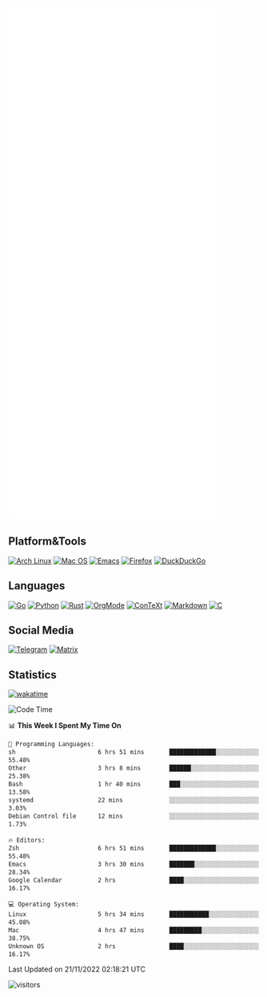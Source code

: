 ![Metrics](https://github.com/SteamedFish/SteamedFish/blob/master/github-metrics.svg)

## Platform&Tools

[![Arch Linux](https://img.shields.io/badge/ArchLinux-1793D1?logo=arch-linux&logoColor=fff&style=flat-square)](https://archlinux.org/)
[![Mac OS](https://img.shields.io/badge/MacOS-000000?style=flat-square&logo=macos&logoColor=F0F0F0)](https://www.apple.com/macos/)
[![Emacs](https://img.shields.io/badge/Emacs-%237F5AB6.svg?&style=flat-square&logo=gnu-emacs&logoColor=white)](https://www.gnu.org/software/emacs/)
[![Firefox](https://img.shields.io/badge/Firefox-FF7139?style=flat-square&logo=Firefox-Browser&logoColor=white)](https://firefox.com/)
[![DuckDuckGo](https://img.shields.io/badge/DuckDuckGo-DE5833?style=flat-square&logo=DuckDuckGo&logoColor=white)](https://duckduckgo.com/)

## Languages

[![Go](https://img.shields.io/badge/Golang-%2300ADD8.svg?style=flat-square&logo=go&logoColor=white)](https://golang.org/)
[![Python](https://img.shields.io/badge/Python-3670A0?style=flat-square&logo=python&logoColor=ffdd54)](https://www.python.org/)
[![Rust](https://img.shields.io/badge/Rust-%23000000.svg?style=flat-square&logo=rust&logoColor=white)](https://www.rust-lang.org/)
[![OrgMode](https://img.shields.io/badge/OrgMode-%23000000.svg?style=flat-square&logo=org&logoColor=white)](https://orgmode.org/)
[![ConTeXt](https://img.shields.io/badge/ConTeXt-%23008080.svg?style=flat-square&logo=latex&logoColor=white)](https://contextgarden.net/)
[![Markdown](https://img.shields.io/badge/MarkDown-%23000000.svg?style=flat-square&logo=markdown&logoColor=white)](https://daringfireball.net/projects/markdown/)
[![C](https://img.shields.io/badge/C-%2300599C.svg?style=flat-square&logo=c&logoColor=white)](https://www.iso.org/standard/74528.html)

## Social Media
[![Telegram](https://img.shields.io/badge/SteamedFish-2CA5E0?style=social&logo=telegram&logoColor=white)](https://t.me/SteamedFish)
[![Matrix](https://img.shields.io/badge/SteamedFish-2CA5E0?style=social&logo=matrix&logoColor=black)](https://matrix.to/#/@i:steamedfish.org)

## Statistics
[![wakatime](https://wakatime.com/badge/user/168280d6-fcf2-4b4f-ad3a-dc4612f35b38.svg)](https://wakatime.com/@168280d6-fcf2-4b4f-ad3a-dc4612f35b38)

<!--START_SECTION:waka-->
![Code Time](http://img.shields.io/badge/Code%20Time-2%2C141%20hrs%2049%20mins-blue)

📊 **This Week I Spent My Time On** 

```text
💬 Programming Languages: 
sh                       6 hrs 51 mins       █████████████░░░░░░░░░░░░   55.48% 
Other                    3 hrs 8 mins        ██████░░░░░░░░░░░░░░░░░░░   25.38% 
Bash                     1 hr 40 mins        ███░░░░░░░░░░░░░░░░░░░░░░   13.58% 
systemd                  22 mins             ░░░░░░░░░░░░░░░░░░░░░░░░░   3.03% 
Debian Control file      12 mins             ░░░░░░░░░░░░░░░░░░░░░░░░░   1.73%

🔥 Editors: 
Zsh                      6 hrs 51 mins       █████████████░░░░░░░░░░░░   55.48% 
Emacs                    3 hrs 30 mins       ███████░░░░░░░░░░░░░░░░░░   28.34% 
Google Calendar          2 hrs               ████░░░░░░░░░░░░░░░░░░░░░   16.17%

💻 Operating System: 
Linux                    5 hrs 34 mins       ███████████░░░░░░░░░░░░░░   45.08% 
Mac                      4 hrs 47 mins       █████████░░░░░░░░░░░░░░░░   38.75% 
Unknown OS               2 hrs               ████░░░░░░░░░░░░░░░░░░░░░   16.17%

```


 Last Updated on 21/11/2022 02:18:21 UTC
<!--END_SECTION:waka-->

![visitors](https://visitor-badge.laobi.icu/badge?page_id=SteamedFish.SteamedFish)

